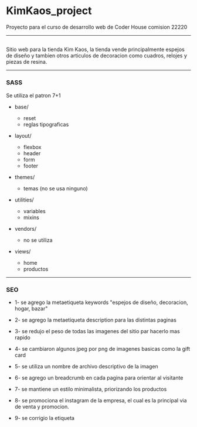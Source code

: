# KimKaos_project
Proyecto para el curso de desarrollo web de Coder House comision 22220

-----------------------------------------------------------------------------------------------------------------------------------

##
Sitio web para la tienda Kim Kaos, la tienda vende principalmente espejos de diseño y tambien otros articulos de decoracion como
cuadros, relojes y piezas de resina.

-----------------------------------------------------------------------------------------------------------------------------------

### SASS
Se utiliza el patron 7+1

- base/
  - reset
  - reglas tipograficas

- layout/     
  - flexbox
  - header
  - form
  - footer

- themes/     
  - temas (no se usa ninguno)

- utilities/  
  - variables
  - mixins

- vendors/    
  - no se utiliza

- views/      
  - home
  - productos

-----------------------------------------------------------------------------------------------------------------------------------

### SEO
- 1-  se agrego la metaetiqueta keywords "espejos de diseño, decoracion, hogar, bazar"

- 2-  se agrego la metaetiqueta description para las distintas paginas

- 3-  se redujo el peso de todas las imagenes del sitio par hacerlo mas rapido

- 4-  se cambiaron algunos jpeg por png de imagenes basicas como la gift card

- 5-  se utiliza un nombre de archivo descriptivo de la imagen

- 6-  se agrego un breadcrumb en cada pagina para orientar al visitante

- 7-  se mantiene un estilo minimalista, priorizando los productos

- 8-  se promociona el instagram de la empresa, el cual es la principal via de venta y promocion.

- 9-  se corrigio la etiqueta <title>

- 10- los distintos directorios del sitio de muestran de forma clara y concisa dentro de la carpeta pages

- 11- se corrigio la etiqueta <html lang="en"> por es-AR

- 12- documento entero validado con w3c, se eliminarion varios id y class repetidos o innecesarios

- 13- accesibilidad:

  se completo el texto alternativo de las imagenes
  
  se agrego el atributo tabindex en el formulario de contacto
  
  se agrego accesskey a los botones de instagram y whatsapp

- 14- se cambiaron los h2 de las paginas por h1

- 15- se agregaron las metaetiquetas OpenGraph al index.

- Falta pagina 404, sitemap XML, OpenGraph en pages
